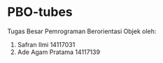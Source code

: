 # PBO-tubes
Tugas Besar Pemrograman Berorientasi Objek oleh:
1. Safran Ilmi      14117031
2. Ade Agam Pratama 14117139
